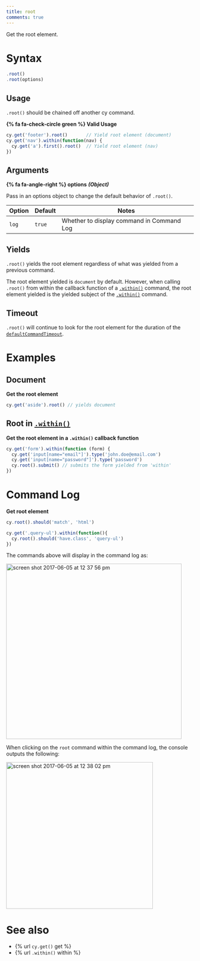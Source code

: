 ```yaml
---
title: root
comments: true
---
```


Get the root element.


# Syntax

```javascript
.root()
.root(options)
```

## Usage

`.root()` should be chained off another cy command.

**{% fa fa-check-circle green %} Valid Usage**

```javascript
cy.get('footer').root()       // Yield root element (document)
cy.get('nav').within(function(nav) {
  cy.get('a').first().root()  // Yield root element (nav)
})
```

## Arguments

**{% fa fa-angle-right %} options** ***(Object)***

Pass in an options object to change the default behavior of `.root()`.

Option | Default | Notes
--- | --- | ---
`log` | `true` | Whether to display command in Command Log

## Yields

`.root()` yields the root element regardless of what was yielded from a previous command.

The root element yielded is `document` by default. However, when calling `.root()` from within the callback function of a [`.within()`](https://on.cypress.io/api/within) command, the root element yielded is the yielded subject of the [`.within()`](https://on.cypress.io/api/within) command.

## Timeout

`.root()` will continue to look for the root element for the duration of the [`defaultCommandTimeout`](https://on.cypress.io/guides/configuration#timeouts).

# Examples

## Document

**Get the root element**

```javascript
cy.get('aside').root() // yields document
```

## Root in [`.within()`](https://on.cypress.io/api/within)

**Get the root element in a `.within()` callback function**

```javascript
cy.get('form').within(function (form) {
  cy.get('input[name="email"]').type('john.doe@email.com')
  cy.get('input[name="password"]').type('password')
  cy.root().submit() // submits the form yielded from 'within'
})
```

# Command Log

**Get root element**

```javascript
cy.root().should('match', 'html')

cy.get('.query-ul').within(function(){
  cy.root().should('have.class', 'query-ul')
})
```

The commands above will display in the command log as:

<img width="471" alt="screen shot 2017-06-05 at 12 37 56 pm" src="https://cloud.githubusercontent.com/assets/1271364/26793399/ddafd970-49eb-11e7-9267-c35b583bb76f.png">

When clicking on the `root` command within the command log, the console outputs the following:

<img width="394" alt="screen shot 2017-06-05 at 12 38 02 pm" src="https://cloud.githubusercontent.com/assets/1271364/26793398/dda22da2-49eb-11e7-98e8-5cd381aac175.png">

# See also

- {% url `cy.get()` get %}
- {% url `.within()` within %}
